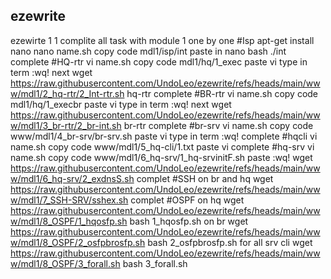 ## ezewrite
ezewirte
1
1 complite all task with module 1 one by one
#Isp
apt-get install nano 
nano name.sh
copy code mdl1/isp/int
paste in nano
bash ./int
complete
#HQ-rtr
vi name.sh
copy code mdl1/hq/1_exec
paste vi 
type in term :wq!
next wget https://raw.githubusercontent.com/UndoLeo/ezewrite/refs/heads/main/www/mdl1/2_hq-rtr/2_Int-rtr.sh
hq-rtr complete
#BR-rtr
vi name.sh
copy code mdl1/hq/1_execbr
paste vi 
type in term :wq!
next wget https://raw.githubusercontent.com/UndoLeo/ezewrite/refs/heads/main/www/mdl1/3_br-rtr/2_br-int.sh
br-rtr complete
#br-srv
vi name.sh
copy code www/mdl1/4_br-srv/br-srv.sh
paste vi 
type in term :wq!
complete
#hqcli
vi name.sh
copy code www/mdl1/5_hq-cli/1.txt
paste vi 
complete
#hq-srv
vi name.sh
copy code www/mdl1/6_hq-srv/1_hq-srvinitF.sh
paste 
:wq!
wget https://raw.githubusercontent.com/UndoLeo/ezewrite/refs/heads/main/www/mdl1/6_hq-srv/2_exdnsS.sh
complet
#SSH
on br and hq 
wget https://raw.githubusercontent.com/UndoLeo/ezewrite/refs/heads/main/www/mdl1/7_SSH-SRV/sshex.sh
complet
#OSPF
on hq 
wget https://raw.githubusercontent.com/UndoLeo/ezewrite/refs/heads/main/www/mdl1/8_OSPF/1_hqosfp.sh
bash 1_hqosfp.sh
on br 
wget https://raw.githubusercontent.com/UndoLeo/ezewrite/refs/heads/main/www/mdl1/8_OSPF/2_osfpbrosfp.sh
bash 2_osfpbrosfp.sh
for all srv cli
wget https://raw.githubusercontent.com/UndoLeo/ezewrite/refs/heads/main/www/mdl1/8_OSPF/3_forall.sh
bash 3_forall.sh
 
